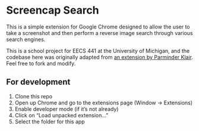 # Screencap Search

This is a simple extension for Google Chrome designed to allow the user to take a screenshot and then perform a reverse image search through various search engines.

This is a school project for EECS 441 at the University of Michigan, and the codebase here was originally adapted from [an extension by Parminder Klair](https://github.com/perminder-klair/chrome-crop-screen-capture). Feel free to fork and modify.

## For development

1. Clone this repo
2. Open up Chrome and go to the extensions page (Window → Extensions)
3. Enable developer mode (if it’s not already)
4. Click on “Load unpacked extension…”
5. Select the folder for this app
